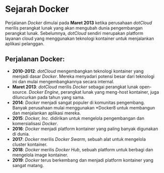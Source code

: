 # **Sejarah Docker**

Perjalanan *Docker* dimulai pada **Maret 2013** ketika perusahaan *dotCloud* merilis perangkat lunak yang akan mengubah dunia pengembangan perangkat lunak. 
Sebelumnya, *dotCloud* sendiri merupakan platform layanan cloud yang menggunakan teknologi kontainer untuk menjalankan aplikasi pelanggan.

## **Perjalanan Docker:**
   - **2010-2012**: *dotCloud* mengembangkan teknologi kontainer yang menjadi dasar *Docker*.
   Mereka menyadari potensi besar dari teknologi ini dan mulai mengembangkannya secara internal.
   - **Maret 2013**: *dotCloud* merilis *Docker* sebagai perangkat lunak open-source.
   *Docker Engine*, perangkat lunak yang meng-host kontainer, juga diluncurkan pada tahun yang sama.
   - **2014**: *Docker* menjadi sangat populer di komunitas pengembang.
   Banyak perusahaan mulai menggunakan *Docker8 untuk membangun dan menjalankan aplikasi mereka.
   - **2015**: *Docker, Inc.* didirikan untuk mengelola pengembangan dan komersialisasi *Docker*.
   - **2016**: *Docker* menjadi platform kontainer yang paling banyak digunakan di dunia.
   - **2017**: *Docker* merilis *Docker Swarm*, sebuah alat untuk mengelola cluster kontainer.
   - **2018**: *Docker* merilis *Docker Hub*, sebuah platform untuk berbagi dan mengelola image kontainer.
   - **2019**: *Docker* terus berkembang dan menjadi platform kontainer yang sangat matang.